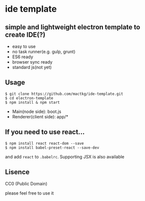 # ide template
## simple and lightweight electron template to create IDE(?)
- easy to use
- no task runner(e.g. gulp, grunt)
- ES6 ready
- browser sync ready
- standard js(not yet)

## Usage

```
$ git clone https://github.com/mactkg/ide-template.git
$ cd electron-template
$ npm install & npm start
```

- Main(node side): boot.js
- Renderer(client side): app/*

## If you need to use react...
```
$ npm install react react-dom --save
$ npm install babel-preset-react --save-dev
```

and add `react` to `.babelrc`.  Supporting JSX is also available

## Lisence
CC0 (Public Domain)

please feel free to use it
